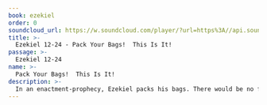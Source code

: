 ```yaml
---
book: ezekiel
order: 0
soundcloud_url: https://w.soundcloud.com/player/?url=https%3A//api.soundcloud.com/tracks/
title: >-
  Ezekiel 12-24 - Pack Your Bags!  This Is It!
passage: >-
  Ezekiel 12-24
name: >-
  Pack Your Bags!  This Is It!
description: >-
  In an enactment-prophecy, Ezekiel packs his bags. There would be no further delay. Jerusalem and Judea would be devastated by the Babylonians.
---
```


